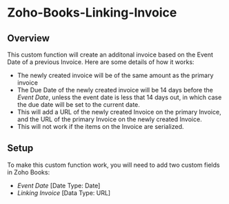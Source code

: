 # Zoho-Books-Linking-Invoice

## Overview
This custom function will create an additonal invoice based on the Event Date of a previous Invoice. Here are some details of how it works:
* The newly created invoice will be of the same amount as the primary invoice
* The Due Date of the newly created invoice will be 14 days before the *Event Date*, unless the event date is less that 14 days out, in which case the due date will be set to the current date.
* This will add a URL of the newly created Invoice on the primary Invoice, and the URL of the primary Invoice on the newly created Invoice.
* This will not work if the items on the Invoice are serialized.

## Setup
To make this custom function work, you will need to add two custom fields in Zoho Books:
* *Event Date* \[Date Type: Date\]
* *Linking Invoice* \[Data Type: URL\]


